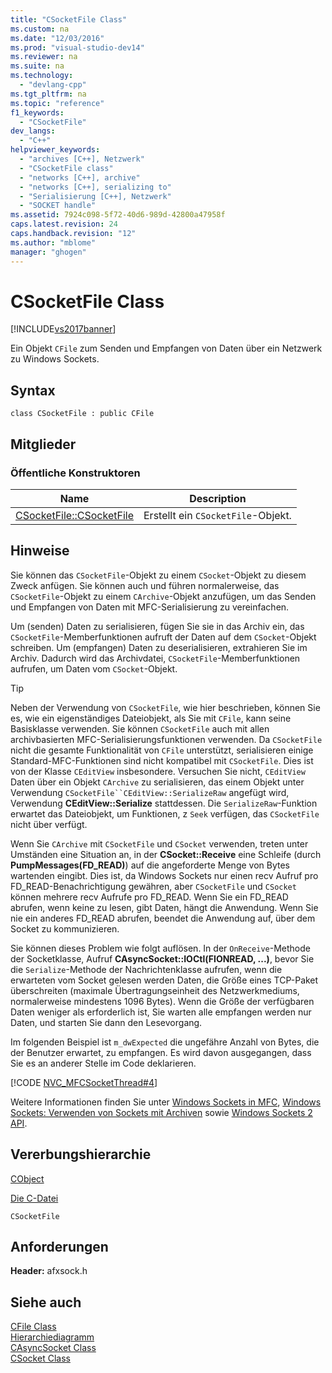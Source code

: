 ```yaml
---
title: "CSocketFile Class"
ms.custom: na
ms.date: "12/03/2016"
ms.prod: "visual-studio-dev14"
ms.reviewer: na
ms.suite: na
ms.technology: 
  - "devlang-cpp"
ms.tgt_pltfrm: na
ms.topic: "reference"
f1_keywords: 
  - "CSocketFile"
dev_langs: 
  - "C++"
helpviewer_keywords: 
  - "archives [C++], Netzwerk"
  - "CSocketFile class"
  - "networks [C++], archive"
  - "networks [C++], serializing to"
  - "Serialisierung [C++], Netzwerk"
  - "SOCKET handle"
ms.assetid: 7924c098-5f72-40d6-989d-42800a47958f
caps.latest.revision: 24
caps.handback.revision: "12"
ms.author: "mblome"
manager: "ghogen"
---
```

# CSocketFile Class
[!INCLUDE[vs2017banner](../../assembler/inline/includes/vs2017banner.md)]

Ein Objekt `CFile` zum Senden und Empfangen von Daten über ein Netzwerk zu Windows Sockets.  
  
## Syntax  
  
```  
class CSocketFile : public CFile  
```  
  
## Mitglieder  
  
### Öffentliche Konstruktoren  
  
|Name|Description|  
|----------|-----------------|  
|[CSocketFile::CSocketFile](../Topic/CSocketFile::CSocketFile.md)|Erstellt ein `CSocketFile`\-Objekt.|  
  
## Hinweise  
 Sie können das `CSocketFile`\-Objekt zu einem `CSocket`\-Objekt zu diesem Zweck anfügen.  Sie können auch und führen normalerweise, das `CSocketFile`\-Objekt zu einem `CArchive`\-Objekt anzufügen, um das Senden und Empfangen von Daten mit MFC\-Serialisierung zu vereinfachen.  
  
 Um \(senden\) Daten zu serialisieren, fügen Sie sie in das Archiv ein, das `CSocketFile`\-Memberfunktionen aufruft der Daten auf dem `CSocket`\-Objekt schreiben.  Um \(empfangen\) Daten zu deserialisieren, extrahieren Sie im Archiv.  Dadurch wird das Archivdatei, `CSocketFile`\-Memberfunktionen aufrufen, um Daten vom `CSocket`\-Objekt.  
  
> [!TIP]
>  Neben der Verwendung von `CSocketFile`, wie hier beschrieben, können Sie es, wie ein eigenständiges Dateiobjekt, als Sie mit `CFile`, kann seine Basisklasse verwenden.  Sie können `CSocketFile` auch mit allen archivbasierten MFC\-Serialisierungsfunktionen verwenden.  Da `CSocketFile` nicht die gesamte Funktionalität von `CFile` unterstützt, serialisieren einige Standard\-MFC\-Funktionen sind nicht kompatibel mit `CSocketFile`.  Dies ist von der Klasse `CEditView` insbesondere.  Versuchen Sie nicht, `CEditView` Daten über ein Objekt `CArchive` zu serialisieren, das einem Objekt unter Verwendung `CSocketFile``CEditView::SerializeRaw` angefügt wird, Verwendung **CEditView::Serialize** stattdessen.  Die `SerializeRaw`\-Funktion erwartet das Dateiobjekt, um Funktionen, z `Seek` verfügen, das `CSocketFile` nicht über verfügt.  
  
 Wenn Sie `CArchive` mit `CSocketFile` und `CSocket` verwenden, treten unter Umständen eine Situation an, in der **CSocket::Receive** eine Schleife \(durch **PumpMessages\(FD\_READ\)**\) auf die angeforderte Menge von Bytes wartenden eingibt.  Dies ist, da Windows Sockets nur einen recv Aufruf pro FD\_READ\-Benachrichtigung gewähren, aber `CSocketFile` und `CSocket` können mehrere recv Aufrufe pro FD\_READ.  Wenn Sie ein FD\_READ abrufen, wenn keine zu lesen, gibt Daten, hängt die Anwendung.  Wenn Sie nie ein anderes FD\_READ abrufen, beendet die Anwendung auf, über dem Socket zu kommunizieren.  
  
 Sie können dieses Problem wie folgt auflösen.  In der `OnReceive`\-Methode der Socketklasse, Aufruf **CAsyncSocket::IOCtl\(FIONREAD, ...\)**, bevor Sie die `Serialize`\-Methode der Nachrichtenklasse aufrufen, wenn die erwarteten vom Socket gelesen werden Daten, die Größe eines TCP\-Paket überschreiten \(maximale Übertragungseinheit des Netzwerkmediums, normalerweise mindestens 1096 Bytes\).  Wenn die Größe der verfügbaren Daten weniger als erforderlich ist, Sie warten alle empfangen werden nur Daten, und starten Sie dann den Lesevorgang.  
  
 Im folgenden Beispiel ist `m_dwExpected` die ungefähre Anzahl von Bytes, die der Benutzer erwartet, zu empfangen.  Es wird davon ausgegangen, dass Sie es an anderer Stelle im Code deklarieren.  
  
 [!CODE [NVC_MFCSocketThread#4](../CodeSnippet/VS_Snippets_Cpp/NVC_MFCSocketThread#4)]  
  
 Weitere Informationen finden Sie unter [Windows Sockets in MFC](../../mfc/windows-sockets-in-mfc.md), [Windows Sockets: Verwenden von Sockets mit Archiven](../../mfc/windows-sockets-using-sockets-with-archives.md) sowie [Windows Sockets 2 API](http://msdn.microsoft.com/library/windows/desktop/ms740673).  
  
## Vererbungshierarchie  
 [CObject](../../mfc/reference/cobject-class.md)  
  
 [Die C\-Datei](../../mfc/reference/cfile-class.md)  
  
 `CSocketFile`  
  
## Anforderungen  
 **Header:**  afxsock.h  
  
## Siehe auch  
 [CFile Class](../../mfc/reference/cfile-class.md)   
 [Hierarchiediagramm](../../mfc/hierarchy-chart.md)   
 [CAsyncSocket Class](../../mfc/reference/casyncsocket-class.md)   
 [CSocket Class](../../mfc/reference/csocket-class.md)